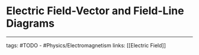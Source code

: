 # Electric Field-Vector and Field-Line Diagrams

---
tags: #TODO - #Physics/Electromagnetism 
links: [[Electric Field]]